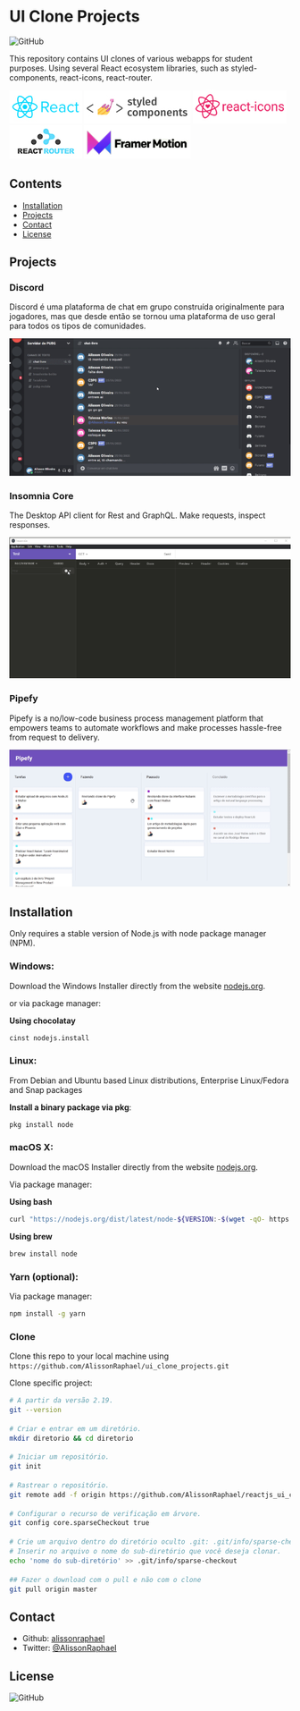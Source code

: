 # UI Clone Projects

![GitHub](https://img.shields.io/github/license/AlissonRaphael/ui_clone_projects)

This repository contains UI clones of various webapps for student purposes. Using several React ecosystem libraries, such as styled-components, react-icons, react-router.

![](https://github.com/AlissonRaphael/reactjs_ui_clone_projects/blob/main/readme_react.jpg)
![](https://github.com/AlissonRaphael/reactjs_ui_clone_projects/blob/main/readme_styled_components.jpg)
![](https://github.com/AlissonRaphael/reactjs_ui_clone_projects/blob/main/readme_react_icons.jpg)
![](https://github.com/AlissonRaphael/reactjs_ui_clone_projects/blob/main/readme_react_router.jpg)
![](https://github.com/AlissonRaphael/reactjs_ui_clone_projects/blob/main/readme_framer_motion.jpg)


## Contents
- [Installation](#installation)
- [Projects](#projects)
- [Contact](#contact)
- [License](#license)

## Projects
### Discord

Discord é uma plataforma de chat em grupo construída originalmente para jogadores, mas que desde então se tornou uma plataforma de uso geral para todos os tipos de comunidades.

![](https://github.com/AlissonRaphael/reactjs_ui_clone_projects/blob/main/discord/discord.gif)

### Insomnia Core

The Desktop API client for Rest and GraphQL. Make requests, inspect responses.

![](https://raw.githubusercontent.com/AlissonRaphael/reactjs_ui_clone_projects/main/insomnia/screenshot.gif)

### Pipefy

Pipefy is a no/low-code business process management platform that empowers teams to automate workflows and make processes hassle-free from request to delivery.

![](https://raw.githubusercontent.com/AlissonRaphael/reactjs_ui_clone_projects/main/pipefy/pipefy.gif)

## Installation
Only requires a stable version of Node.js with node package manager (NPM).

### Windows:

Download the Windows Installer directly from the website [nodejs.org](https://nodejs.org/en/).

or via package manager:

__Using chocolatay__
```sh
cinst nodejs.install
```

### Linux:

From Debian and Ubuntu based Linux distributions, Enterprise Linux/Fedora and Snap packages

__Install a binary package via pkg__:
```sh
pkg install node
```

### macOS X:

Download the macOS Installer directly from the website [nodejs.org](https://nodejs.org/en/).

Via package manager:

__Using bash__
```sh
curl "https://nodejs.org/dist/latest/node-${VERSION:-$(wget -qO- https://nodejs.org/dist/latest/ | sed -nE 's|.*>node-(.*)\.pkg</a>.*|\1|p')}.pkg" > "$HOME/Downloads/node-latest.pkg" && sudo installer -store -pkg "$HOME/Downloads/node-latest.pkg" -target "/"
```
__Using brew__
```sh
brew install node
```

### Yarn (optional):

Via package manager:
```sh
npm install -g yarn
```

### Clone

Clone this repo to your local machine using `https://github.com/AlissonRaphael/ui_clone_projects.git`

Clone specific project:
```sh
# A partir da versão 2.19.
git --version

# Criar e entrar em um diretório.
mkdir diretorio && cd diretorio

# Iniciar um repositório.
git init

# Rastrear o repositório.
git remote add -f origin https://github.com/AlissonRaphael/reactjs_ui_clone_projects

# Configurar o recurso de verificação em árvore.
git config core.sparseCheckout true

# Crie um arquivo dentro do diretório oculto .git: .git/info/sparse-checkout
# Inserir no arquivo o nome do sub-diretório que você deseja clonar.
echo 'nome do sub-diretório' >> .git/info/sparse-checkout

## Fazer o download com o pull e não com o clone
git pull origin master
```

## Contact
- Github: [alissonraphael](https://gist.github.com/AlissonRaphael)
- Twitter: [@AlissonRaphaeI](@AlissonRaphaeI)

## License

![GitHub](https://img.shields.io/github/license/alissonraphael/ui_clone_projects)
